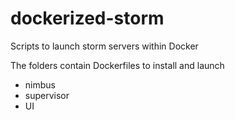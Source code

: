 # dockerized-storm
Scripts to launch storm servers within Docker

The folders contain Dockerfiles to install and launch
- nimbus 
- supervisor
- UI
